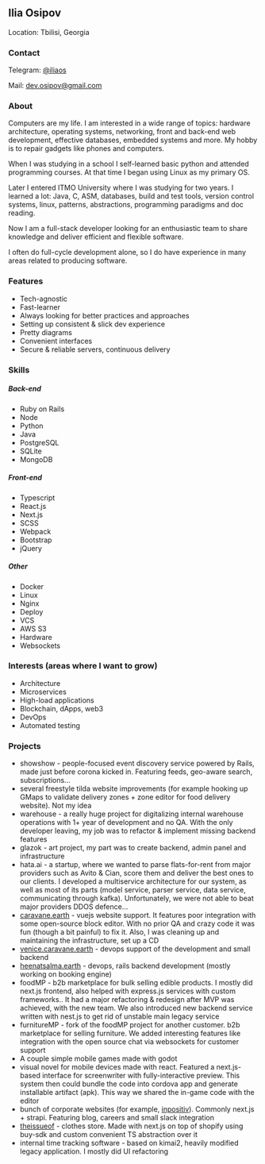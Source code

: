 ## Ilia Osipov
Location: Tbilisi, Georgia

### Contact

Telegram: [@iliaos](https://t.me/iliaos)

Mail: [dev.osipov@gmail.com](mailto:dev.osipov@gmail.com)

### About

Computers are my life. I am interested in a wide range of topics: hardware architecture, operating systems, networking, front and back-end web development, effective databases, embedded systems and more. My hobby is to repair gadgets like phones and computers.

When I was studying in a school I self-learned basic python and attended programming courses. At that time I began using Linux as my primary OS.

Later I entered ITMO University where I was studying for two years. I learned a lot: Java, C, ASM, databases, build and test tools, version control systems, linux, patterns, abstractions, programming paradigms and doc reading.

Now I am a full-stack developer looking for an enthusiastic team to share knowledge and deliver efficient and flexible software.

I often do full-cycle development alone, so I do have experience in many areas related to producing software.

### Features

* Tech-agnostic
* Fast-learner
* Always looking for better practices and approaches
* Setting up consistent & slick dev experience
* Pretty diagrams
* Convenient interfaces
* Secure & reliable servers, continuous delivery

### Skills

##### Back-end

* Ruby on Rails
* Node
* Python
* Java
* PostgreSQL
* SQLite
* MongoDB

##### Front-end

* Typescript
* React.js
* Next.js
* SCSS
* Webpack
* Bootstrap
* jQuery

##### Other

* Docker
* Linux
* Nginx
* Deploy
* VCS
* AWS S3
* Hardware
* Websockets

### Interests (areas where I want to grow)

* Architecture
* Microservices
* High-load applications
* Blockchain, dApps, web3
* DevOps
* Automated testing

### Projects

* showshow - people-focused event discovery service powered by Rails, made just before corona kicked in. Featuring feeds, geo-aware search, subscriptions...
* several freestyle tilda website improvements (for example hooking up GMaps to validate delivery zones + zone editor for food delivery website). Not my idea
* warehouse - a really huge project for digitalizing internal warehouse operations with 1+ year of development and no QA. With the only developer leaving, my job was to refactor & implement missing backend features
* glazok - art project, my part was to create backend, admin panel and infrastructure
* hata.ai - a startup, where we wanted to parse flats-for-rent from major providers such as Avito & Cian, score them and deliver the best ones to our clients. I developed a multiservice architecture for our system, as well as most of its parts (model service, parser service, data service, communicating through kafka). Unfortunately, we were not able to beat major providers DDOS defence...
* [caravane.earth](https://caravane.earth) - vuejs website support. It features poor integration with some open-source block editor. With no prior QA and crazy code it was fun (though a bit painful) to fix it. Also, I was cleaning up and maintaining the infrastructure, set up a CD
* [venice.caravane.earth](https://venice.caravane.earth) - devops support of the development and small backend
* [heenatsalma.earth](https://heenatsalma.earth) - devops, rails backend development (mostly working on booking engine)
* foodMP - b2b marketplace for bulk selling edible products. I mostly did next.js frontend, also helped with express.js services with custom frameworks.. It had a major refactoring & redesign after MVP was achieved, with the new team. We also introduced new backend service written with nest.js to get rid of unstable main legacy service
* furnitureMP - fork of the foodMP project for another customer. b2b marketplace for selling furniture. We added interesting features like integration with the open source chat via websockets for customer support
* A couple simple mobile games made with godot
* visual novel for mobile devices made with react. Featured a next.js-based interface for screenwriter with fully-interactive preview. This system then could bundle the code into cordova app and generate installable artifact (apk). This way we shared the in-game code with the editor
* bunch of corporate websites (for example, [inpositiv](https://inpositiv.com)). Commonly next.js + strapi. Featuring blog, careers and small slack integration
* [theissueof](https://staging.theissueof.com) - clothes store. Made with next.js on top of shopify using buy-sdk and custom convenient TS abstraction over it
* internal time tracking software - based on kimai2, heavily modified legacy application. I mostly did UI refactoring
